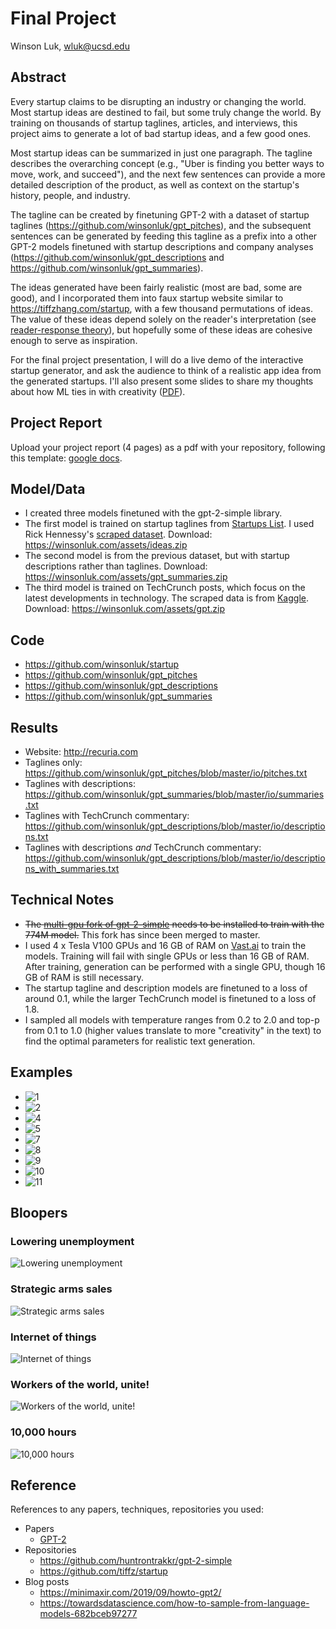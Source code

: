 # Final Project

Winson Luk, wluk@ucsd.edu

## Abstract

Every startup claims to be disrupting an industry or changing the world. Most startup ideas are destined to fail, but some truly change the world. By training on thousands of startup taglines, articles, and interviews, this project aims to generate a lot of bad startup ideas, and a few good ones.

Most startup ideas can be summarized in just one paragraph. The tagline describes the overarching concept (e.g., "Uber is finding you better ways to move, work, and succeed"), and the next few sentences can provide a more detailed description of the product, as well as context on the startup's history, people, and industry.

The tagline can be created by finetuning GPT-2 with a dataset of startup taglines (https://github.com/winsonluk/gpt_pitches), and the subsequent sentences can be generated by feeding this tagline as a prefix into a other GPT-2 models finetuned with startup descriptions and company analyses (https://github.com/winsonluk/gpt_descriptions and https://github.com/winsonluk/gpt_summaries).

The ideas generated have been fairly realistic (most are bad, some are good), and I incorporated them into faux startup website similar to https://tiffzhang.com/startup, with a few thousand permutations of ideas. The value of these ideas depend solely on the reader's interpretation (see [reader-response theory](https://en.wikipedia.org/wiki/Reader-response_criticism)), but hopefully some of these ideas are cohesive enough to serve as inspiration.

For the final project presentation, I will do a live demo of the interactive startup generator, and ask the audience to think of a realistic app idea from the generated startups. I'll also present some slides to share my thoughts about how ML ties in with creativity ([PDF](final.pdf)).

## Project Report

Upload your project report (4 pages) as a pdf with your repository, following this template: [google docs](https://drive.google.com/open?id=1mgIxwX1VseLyeM9uPSv5GJQgRWNFqtBZ0GKE9d4Qxww).

## Model/Data


- I created three models finetuned with the gpt-2-simple library.
- The first model is trained on startup taglines from [Startups List](https://www.startups-list.com/). I used Rick Hennessy's [scraped dataset](https://data.world/rickyhennessy/startup-names-and-descriptions). Download: https://winsonluk.com/assets/ideas.zip
- The second model is from the previous dataset, but with startup descriptions rather than taglines. Download: https://winsonluk.com/assets/gpt_summaries.zip
- The third model is trained on TechCrunch posts, which focus on the latest developments in technology. The scraped data is from [Kaggle](https://www.kaggle.com/thibalbo/techcrunch-posts-compilation). Download: https://winsonluk.com/assets/gpt.zip

## Code

- https://github.com/winsonluk/startup
- https://github.com/winsonluk/gpt_pitches
- https://github.com/winsonluk/gpt_descriptions
- https://github.com/winsonluk/gpt_summaries

## Results

- Website: http://recuria.com
- Taglines only: https://github.com/winsonluk/gpt_pitches/blob/master/io/pitches.txt
- Taglines with descriptions: https://github.com/winsonluk/gpt_summaries/blob/master/io/summaries.txt
- Taglines with TechCrunch commentary: https://github.com/winsonluk/gpt_descriptions/blob/master/io/descriptions.txt
- Taglines with descriptions *and* TechCrunch commentary: https://github.com/winsonluk/gpt_descriptions/blob/master/io/descriptions_with_summaries.txt

## Technical Notes

- ~~The [multi-gpu fork of gpt-2-simple](https://github.com/huntrontrakkr/gpt-2-simple) needs to be installed to train with the 774M model.~~ This fork has since been merged to master.
- I used 4 x Tesla V100 GPUs and 16 GB of RAM on [Vast.ai](https://vast.ai) to train the models. Training will fail with single GPUs or less than 16 GB of RAM. After training, generation can be performed with a single GPU, though 16 GB of RAM is still necessary.
- The startup tagline and description models are finetuned to a loss of around 0.1, while the larger TechCrunch model is finetuned to a loss of 1.8.
- I sampled all models with temperature ranges from 0.2 to 2.0 and top-p from 0.1 to 1.0 (higher values translate to more "creativity" in the text) to find the optimal parameters for realistic text generation.

## Examples
- ![1](1.png)
- ![2](2.png)
- ![4](4.png)
- ![5](5.png)
- ![7](7.png)
- ![8](8.png)
- ![9](9.png)
- ![10](10.png)
- ![11](11.png)

## Bloopers

### Lowering unemployment
![Lowering unemployment](latinos.png)

### Strategic arms sales
![Strategic arms sales](nazis.png)

### Internet of things
![Internet of things](smart.png)

### Workers of the world, unite!
![Workers of the world, unite!](tinder.png)

### 10,000 hours
![10,000 hours](strip.png)

## Reference

References to any papers, techniques, repositories you used:
- Papers
  - [GPT-2](https://d4mucfpksywv.cloudfront.net/better-language-models/language_models_are_unsupervised_multitask_learners.pdf)
- Repositories
  - https://github.com/huntrontrakkr/gpt-2-simple
  - https://github.com/tiffz/startup
- Blog posts
  - https://minimaxir.com/2019/09/howto-gpt2/
  - https://towardsdatascience.com/how-to-sample-from-language-models-682bceb97277
